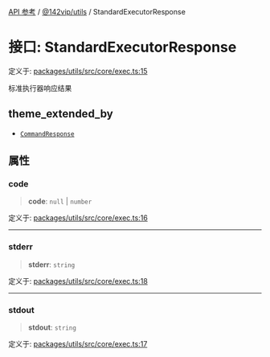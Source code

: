 [API 参考](../../../index.md) / [@142vip/utils](../index.md) / StandardExecutorResponse

# 接口: StandardExecutorResponse

定义于: [packages/utils/src/core/exec.ts:15](https://github.com/142vip/core-x/blob/58a4aca72f73ebc92491a458c9b83754486dc296/packages/utils/src/core/exec.ts#L15)

标准执行器响应结果

## theme_extended_by

- [`CommandResponse`](CommandResponse.md)

## 属性

### code

> **code**: `null` \| `number`

定义于: [packages/utils/src/core/exec.ts:16](https://github.com/142vip/core-x/blob/58a4aca72f73ebc92491a458c9b83754486dc296/packages/utils/src/core/exec.ts#L16)

***

### stderr

> **stderr**: `string`

定义于: [packages/utils/src/core/exec.ts:18](https://github.com/142vip/core-x/blob/58a4aca72f73ebc92491a458c9b83754486dc296/packages/utils/src/core/exec.ts#L18)

***

### stdout

> **stdout**: `string`

定义于: [packages/utils/src/core/exec.ts:17](https://github.com/142vip/core-x/blob/58a4aca72f73ebc92491a458c9b83754486dc296/packages/utils/src/core/exec.ts#L17)

